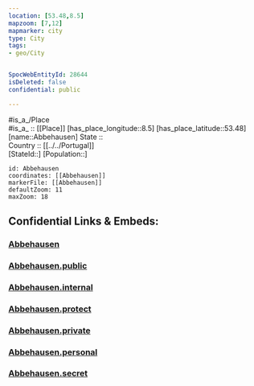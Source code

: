 ```yaml
---
location: [53.48,8.5] 
mapzoom: [7,12] 
mapmarker: city 
type: City
tags:
- geo/City


SpocWebEntityId: 28644
isDeleted: false
confidential: public

---
```

#is_a_/Place  
#is_a_ :: [[Place]] 
[has_place_longitude::8.5] 
[has_place_latitude::53.48] 
[name::Abbehausen] 
State ::  
Country :: [[../../Portugal]]  
[StateId::] 
[Population::] 



```leaflet
id: Abbehausen
coordinates: [[Abbehausen]] 
markerFile: [[Abbehausen]] 
defaultZoom: 11 
maxZoom: 18
```


## Confidential Links & Embeds: 

### [Abbehausen](/_Standards/Earth/Continent/Europe/Europe~South/Portugal/City/Abbehausen.md) 

### [Abbehausen.public](/_public/Earth/Continent/Europe/Europe~South/Portugal/City/Abbehausen.public.md) 

### [Abbehausen.internal](/_internal/Earth/Continent/Europe/Europe~South/Portugal/City/Abbehausen.internal.md) 

### [Abbehausen.protect](/_protect/Earth/Continent/Europe/Europe~South/Portugal/City/Abbehausen.protect.md) 

### [Abbehausen.private](/_private/Earth/Continent/Europe/Europe~South/Portugal/City/Abbehausen.private.md) 

### [Abbehausen.personal](/_personal/Earth/Continent/Europe/Europe~South/Portugal/City/Abbehausen.personal.md) 

### [Abbehausen.secret](/_secret/Earth/Continent/Europe/Europe~South/Portugal/City/Abbehausen.secret.md)

